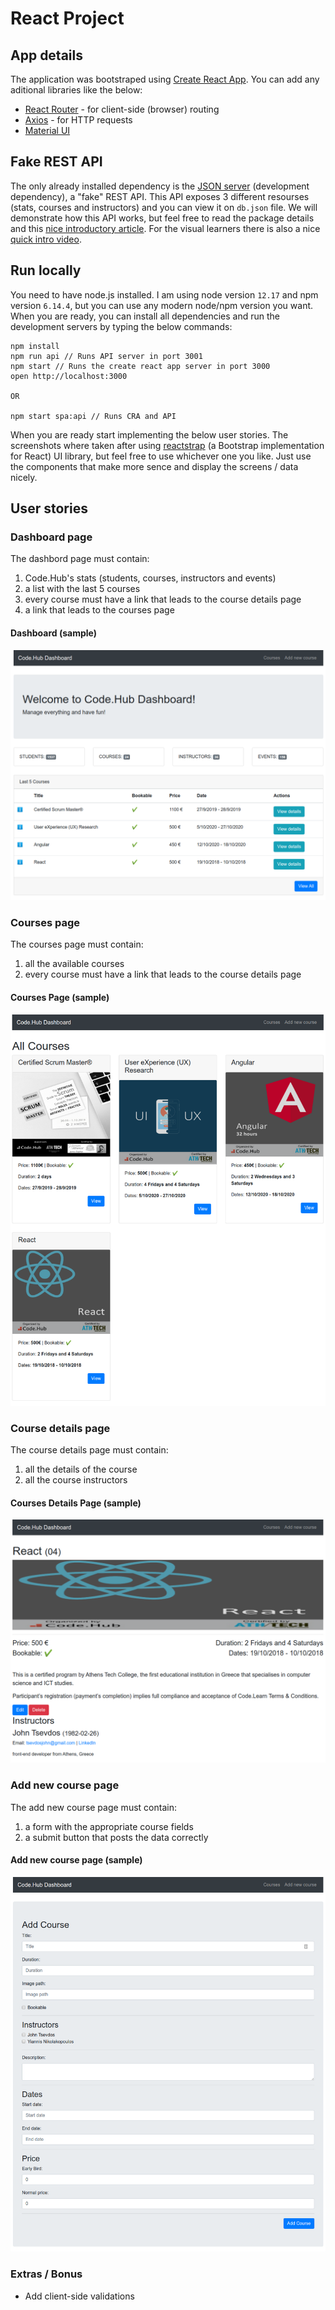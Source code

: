# React Project

## App details

The application was bootstraped using [Create React App](https://reactjs.org/docs/create-a-new-react-app.html). You can add any aditional libraries like the below:

- [React Router](https://github.com/ReactTraining/react-router) - for client-side (browser) routing
- [Axios](https://github.com/axios/axios) - for HTTP requests
- [Material UI](https://material-ui.com/)

## Fake REST API

The only already installed dependency is the [JSON server](https://github.com/typicode/json-server) (development dependency), a "fake" REST API. This API exposes 3 different resourses (stats, courses and instructors) and you can view it on `db.json` file. We will demonstrate how this API works, but feel free to read the package details and this [nice introductory article](https://scotch.io/tutorials/json-server-as-a-fake-rest-api-in-frontend-development). For the visual learners there is also a nice [quick intro video](https://egghead.io/lessons/javascript-creating-demo-apis-with-json-server).

## Run locally

You need to have node.js installed. I am using node version `12.17` and npm version `6.14.4`, but you can use any modern node/npm version you want. When you are ready, you can install all dependencies and run the development servers by typing the below commands:

```
npm install
npm run api // Runs API server in port 3001
npm start // Runs the create react app server in port 3000
open http://localhost:3000

OR

npm start spa:api // Runs CRA and API
```

When you are ready start implementing the below user stories. The screenshots where taken after using [reactstrap](https://reactstrap.github.io/) (a Bootstrap implementation for React) UI library, but feel free to use whichever one you like. Just use the components that make more sence and display the screens / data nicely.

## User stories

### Dashboard page

The dashbord page must contain:

1. Code.Hub's stats (students, courses, instructors and events)
2. a list with the last 5 courses
3. every course must have a link that leads to the course details page
4. a link that leads to the courses page

#### Dashboard (sample)

![Dashboard](public/dashboard.png)

### Courses page

The courses page must contain:

1. all the available courses
2. every course must have a link that leads to the course details page

#### Courses Page (sample)

![Courses Page](public/courses-page.png)

### Course details page

The course details page must contain:

1. all the details of the course
2. all the course instructors

#### Courses Details Page (sample)

![Courses Details Page](public/course-details-page.png)

### Add new course page

The add new course page must contain:

1. a form with the appropriate course fields
2. a submit button that posts the data correctly

#### Add new course page (sample)

![Add new course page](public/add-new-course.png)

### Extras / Bonus

- Add client-side validations
